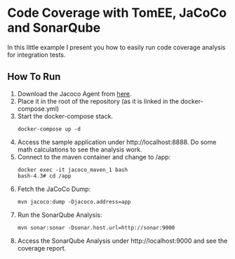 # Code Coverage with TomEE, JaCoCo and SonarQube

In this little example I present you how to easily run code coverage analysis for integration tests.

## How To Run

1. Download the Jacoco Agent from [here](http://search.maven.org/remotecontent?filepath=org/jacoco/jacoco/0.7.9/jacoco-0.7.9.zip).
2. Place it in the root of the repository (as it is linked in the docker-compose.yml)
3. Start the docker-compose stack.
   ```
   docker-compose up -d
   ```
4. Access the sample application under http://localhost:8888. Do some math calculations to see the analysis work.
5. Connect to the maven container and change to /app:
    ```
    docker exec -it jacoco_maven_1 bash
    bash-4.3# cd /app
    ```
6. Fetch the JaCoCo Dump:
    ```
    mvn jacoco:dump -Djacoco.address=app
    ```
7. Run the SonarQube Analysis:
    ```
    mvn sonar:sonar -Dsonar.host.url=http://sonar:9000
    ```
8. Access the SonarQube Analysis under http://localhost:9000 and see the coverage report.
